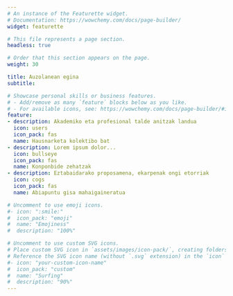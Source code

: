 ```yaml
---
# An instance of the Featurette widget.
# Documentation: https://wowchemy.com/docs/page-builder/
widget: featurette

# This file represents a page section.
headless: true

# Order that this section appears on the page.
weight: 30

title: Auzolanean egina
subtitle:

# Showcase personal skills or business features.
# - Add/remove as many `feature` blocks below as you like.
# - For available icons, see: https://wowchemy.com/docs/page-builder/#icons
feature:
- description: Akademiko eta profesional talde anitzak landua
  icon: users
  icon_pack: fas
  name: Hausnarketa kolektibo bat
- description: Lorem ipsum dolor...
  icon: bullseye
  icon_pack: fas
  name: Konponbide zehatzak
- description: Eztabaidarako proposamena, ekarpenak ongi etorriak
  icon: cogs
  icon_pack: fas
  name: Abiapuntu gisa mahaigaineratua

# Uncomment to use emoji icons.
#- icon: ":smile:"
#  icon_pack: "emoji"
#  name: "Emojiness"
#  description: "100%"  

# Uncomment to use custom SVG icons.
# Place custom SVG icon in `assets/images/icon-pack/`, creating folders if necessary.
# Reference the SVG icon name (without `.svg` extension) in the `icon` field.
#- icon: "your-custom-icon-name"
#  icon_pack: "custom"
#  name: "Surfing"
#  description: "90%"
---
```

